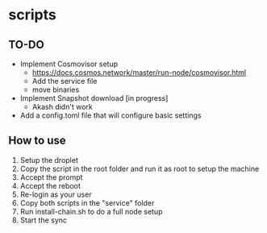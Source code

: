 # scripts


## TO-DO
- Implement Cosmovisor setup
    - https://docs.cosmos.network/master/run-node/cosmovisor.html
    - Add the service file 
    - move binaries
- Implement Snapshot download [in progress]
    - Akash didn't work
- Add a config.toml file that will configure basic settings


## How to use
1. Setup the droplet
2. Copy the script in the root folder and run it as root to setup the machine
3. Accept the prompt
4. Accept the reboot
5. Re-login as your user
6. Copy both scripts in the "service" folder
7. Run install-chain.sh to do a full node setup
8. Start the sync